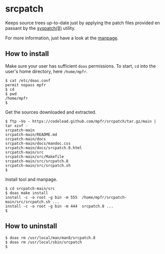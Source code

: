 # srcpatch

Keeps source trees up-to-date just by applying the patch files provided en passant by the [syspatch(8)](http://man.openbsd.org/syspatch) utility.

For more information, just have a look at the [manpage](https://mpfr.github.io/srcpatch/srcpatch.8.html).

## How to install

Make sure your user has sufficient `doas` permissions. To start, `cd` into the user's home directory, here `/home/mpfr`.

```
$ cat /etc/doas.conf
permit nopass mpfr
$ cd
$ pwd
/home/mpfr
$
```

Get the sources downloaded and extracted.

```
$ ftp -Vo - https://codeload.github.com/mpfr/srcpatch/tar.gz/main | tar xzvf -
srcpatch-main
srcpatch-main/README.md
srcpatch-main/docs
srcpatch-main/docs/mandoc.css
srcpatch-main/docs/srcpatch.8.html
srcpatch-main/src
srcpatch-main/src/Makefile
srcpatch-main/src/srcpatch.8
srcpatch-main/src/srcpatch.sh
$
```

Install tool and manpage.

```
$ cd srcpatch-main/src
$ doas make install
install -c -o root -g bin -m 555  /home/mpfr/srcpatch-main/src/srcpatch.sh ...
install -c -o root -g bin -m 444  srcpatch.8 ...
$
```

## How to uninstall

```
$ doas rm /usr/local/man/man8/srcpatch.8
$ doas rm /usr/local/sbin/srcpatch
$
```
